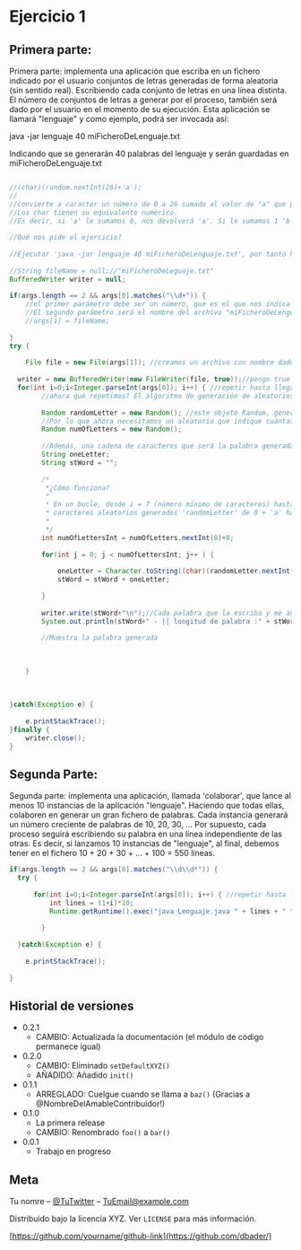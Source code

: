 # Ejercicio 1

## Primera parte: 
Primera parte: implementa una aplicación que escriba en un fichero indicado por el usuario conjuntos de letras generadas de forma aleatoria (sin sentido real). Escribiendo cada conjunto de letras en una línea distinta. El número de conjuntos de letras a generar por el proceso, también será dado por el usuario en el momento de su ejecución. Esta aplicación se llamará "lenguaje" y como ejemplo, podrá ser invocada así:

java -jar lenguaje 40 miFicheroDeLenguaje.txt

Indicando que se generarán 40 palabras del lenguaje y serán guardadas en miFicheroDeLenguaje.txt

```java

//(char)(random.nextInt(26)+'a'); 
//
//convierte a caracter un número de 0 a 26 sumado al valor de "a" que por tanto será el comienzo.
//Los char tienen su equivalente numérico.
//Es decir, si 'a' le sumamos 0, nos devolverá 'a'. Si le sumamos 1 'b', y suscesivamente hasta la z.
		
//Qué nos pide el ejercicio? 
		
//Ejecutar 'java -jar lenguaje 40 miFicheroDeLenguaje.txt', por tanto hay que pasar dos parámetros
		
//String fileName = null;//"miFicheroDeLeguaje.txt"
BufferedWriter writer = null;
			
if(args.length == 2 && args[0].matches("\\d+")) {
	//el primer parámetro debe ser un número, que es el que nos indica el número de repeticiones que queremos.
	//El segundo parámetro será el nombre del archivo "miFicheroDeLenguaje.txt"
	//args[1] = fileName;
			
}
try {
			
	File file = new File(args[1]); //creamos un archivo con nombre dado en el parámetro 2
			
  writer = new BufferedWriter(new FileWriter(file, true));//pongo true para que no elimine el archivo anterior, si no que añada lineas
  for(int i=0;i<Integer.parseInt(args[0]); i++) { //repetir hasta llegar al número de repeticiones indicadas
		//ahora qué repetimos? El algoritmo de generación de aleatorios.
		
		Random randomLetter = new Random(); //este objeto Random, generará un caracter aleatorio de la 'a' a la 'z',
		//Por lo que ahora necesitamos un aleatorio que indique cuántas letras necesita generar en cada línea:
		Random numOfLetters = new Random();
		
		//Además, una cadena de caracteres que será la palabra generada por concatenación de los diferentes caracteres.
		String oneLetter;
		String stWord = "";
		
		/*
		 *¿Cómo funciona?
		 *
		 * En un bucle, desde i = 7 (número mínimo de caracteres) hasta 15 (num máximo), se concatenan en una cadena
		 * caracteres aleatorios generados 'randomLetter' de 0 + 'a' hasta 26+'a';
		 * 
		 */
		int numOfLettersInt = numOfLetters.nextInt(8)+8;
		
		for(int j = 0; j < numOfLettersInt; j++ ) {
					
			oneLetter = Character.toString((char)(randomLetter.nextInt(26)+'a'));
			stWord = stWord + oneLetter;
			
		}
		
		writer.write(stWord+"\n");//Cada palabra que la escriba y me añada un salto de línea
		System.out.println(stWord+" - || longitud de palabra :" + stWord.length()+ " letras.");
				
		//Muestra la palabra generada
				
		
				
	}
			
	
			
}catch(Exception e) {
			
	e.printStackTrace();			
}finally {
	writer.close();
}
```

## Segunda Parte:
Segunda parte: implementa una aplicación, llamada 'colaborar', que lance al menos 10 instancias de la aplicación "lenguaje". 
Haciendo que todas ellas, colaboren en generar un gran fichero de palabras. 
Cada instancia generará un número creciente de palabras de 10, 20, 30, … 
Por supuesto, cada proceso seguirá escribiendo su palabra en una línea independiente de las otras. 
Es decir, si lanzamos 10 instancias de "lenguaje", al final, debemos tener en el fichero 10 + 20 + 30 + … + 100 = 550 líneas.

```java 
if(args.length == 2 && args[0].matches("\\d\\d*")) {	
  try {
							
	  for(int i=0;i<Integer.parseInt(args[0]); i++) { //repetir hasta llegar al número de repeticiones indicadas
		  int lines = (1+i)*10;						
		  Runtime.getRuntime().exec("java Lenguaje.java " + lines + " " + args[1] );
						
		}
						
  }catch(Exception e) {
				
	e.printStackTrace();			
			
}
```
## Historial de versiones

* 0.2.1
    * CAMBIO: Actualizada la documentación (el módulo de código permanece igual)
* 0.2.0
    * CAMBIO: Eliminado `setDefaultXYZ()`
    * AÑADIDO: Añadido `init()`
* 0.1.1
    * ARREGLADO: Cuelgue cuando se llama a `baz()` (Gracias a  @NombreDelAmableContribuidor!)
* 0.1.0
    * La primera release
    * CAMBIO: Renombrado `foo()` a `bar()`
* 0.0.1
    * Trabajo en progreso

## Meta

Tu nomre – [@TuTwitter](https://twitter.com/dbader_org) – TuEmail@example.com

Distribuido bajo la licencia XYZ. Ver ``LICENSE`` para más información.

[https://github.com/yourname/github-link](https://github.com/dbader/)

[npm-image]: https://img.shields.io/npm/v/datadog-metrics.svg?style=flat-square
[npm-url]: https://npmjs.org/package/datadog-metrics
[npm-downloads]: https://img.shields.io/npm/dm/datadog-metrics.svg?style=flat-square
[travis-image]: https://img.shields.io/travis/dbader/node-datadog-metrics/master.svg?style=flat-square
[travis-url]: https://travis-ci.org/dbader/node-datadog-metrics
